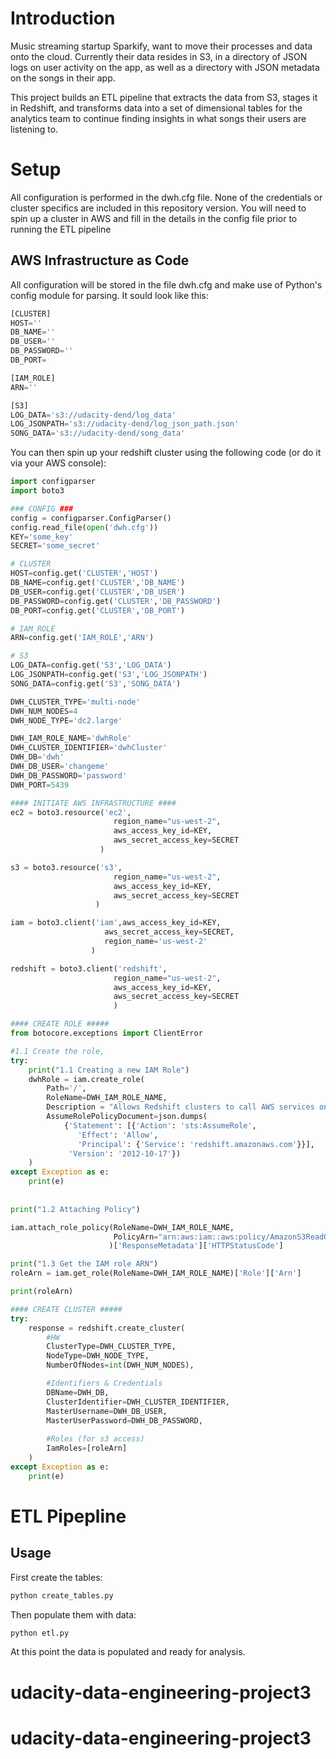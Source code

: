 # Introduction
Music streaming startup Sparkify, want to move their processes and data onto the cloud. Currently their data resides in S3, in a directory of JSON logs on user activity on the app, as well as a directory with JSON metadata on the songs in their app.

This project builds an ETL pipeline that extracts the data from S3, stages it in Redshift, and transforms data into a set of dimensional tables for the analytics team to continue finding insights in what songs their users are listening to.
# Setup
All configuration is performed in the dwh.cfg file. None of the credentials or cluster specifics are included in this repository version. You will need to spin up a cluster in AWS and fill in the details in the config file prior to running the ETL pipeline

## AWS Infrastructure as Code
All configuration will be stored in the file dwh.cfg and make use of Python's config module for parsing. It sould look like this:
```python
[CLUSTER]
HOST=''
DB_NAME=''
DB_USER=''
DB_PASSWORD=''
DB_PORT=

[IAM_ROLE]
ARN=''

[S3]
LOG_DATA='s3://udacity-dend/log_data'
LOG_JSONPATH='s3://udacity-dend/log_json_path.json'
SONG_DATA='s3://udacity-dend/song_data'
```
You can then spin up your redshift cluster using the following code (or do it via your AWS console):
```python
import configparser
import boto3

### CONFIG ###
config = configparser.ConfigParser()
config.read_file(open('dwh.cfg'))
KEY='some_key'
SECRET='some_secret'

# CLUSTER
HOST=config.get('CLUSTER','HOST')
DB_NAME=config.get('CLUSTER','DB_NAME')
DB_USER=config.get('CLUSTER','DB_USER')
DB_PASSWORD=config.get('CLUSTER','DB_PASSWORD')
DB_PORT=config.get('CLUSTER','DB_PORT')

# IAM_ROLE
ARN=config.get('IAM_ROLE','ARN')

# S3
LOG_DATA=config.get('S3','LOG_DATA')
LOG_JSONPATH=config.get('S3','LOG_JSONPATH')
SONG_DATA=config.get('S3','SONG_DATA')

DWH_CLUSTER_TYPE='multi-node'
DWH_NUM_NODES=4
DWH_NODE_TYPE='dc2.large'

DWH_IAM_ROLE_NAME='dwhRole'
DWH_CLUSTER_IDENTIFIER='dwhCluster'
DWH_DB='dwh'
DWH_DB_USER='changeme'
DWH_DB_PASSWORD='password'
DWH_PORT=5439

#### INITIATE AWS INFRASTRUCTURE ####
ec2 = boto3.resource('ec2',
                       region_name="us-west-2",
                       aws_access_key_id=KEY,
                       aws_secret_access_key=SECRET
                    )

s3 = boto3.resource('s3',
                       region_name="us-west-2",
                       aws_access_key_id=KEY,
                       aws_secret_access_key=SECRET
                   )

iam = boto3.client('iam',aws_access_key_id=KEY,
                     aws_secret_access_key=SECRET,
                     region_name='us-west-2'
                  )

redshift = boto3.client('redshift',
                       region_name="us-west-2",
                       aws_access_key_id=KEY,
                       aws_secret_access_key=SECRET
                       )

#### CREATE ROLE #####
from botocore.exceptions import ClientError

#1.1 Create the role, 
try:
    print("1.1 Creating a new IAM Role") 
    dwhRole = iam.create_role(
        Path='/',
        RoleName=DWH_IAM_ROLE_NAME,
        Description = "Allows Redshift clusters to call AWS services on your behalf.",
        AssumeRolePolicyDocument=json.dumps(
            {'Statement': [{'Action': 'sts:AssumeRole',
               'Effect': 'Allow',
               'Principal': {'Service': 'redshift.amazonaws.com'}}],
             'Version': '2012-10-17'})
    )    
except Exception as e:
    print(e)
    
    
print("1.2 Attaching Policy")

iam.attach_role_policy(RoleName=DWH_IAM_ROLE_NAME,
                       PolicyArn="arn:aws:iam::aws:policy/AmazonS3ReadOnlyAccess"
                      )['ResponseMetadata']['HTTPStatusCode']

print("1.3 Get the IAM role ARN")
roleArn = iam.get_role(RoleName=DWH_IAM_ROLE_NAME)['Role']['Arn']

print(roleArn)

#### CREATE CLUSTER #####
try:
    response = redshift.create_cluster(        
        #HW
        ClusterType=DWH_CLUSTER_TYPE,
        NodeType=DWH_NODE_TYPE,
        NumberOfNodes=int(DWH_NUM_NODES),

        #Identifiers & Credentials
        DBName=DWH_DB,
        ClusterIdentifier=DWH_CLUSTER_IDENTIFIER,
        MasterUsername=DWH_DB_USER,
        MasterUserPassword=DWH_DB_PASSWORD,
        
        #Roles (for s3 access)
        IamRoles=[roleArn]  
    )
except Exception as e:
    print(e)

```
# ETL Pipepline
## Usage
First create the tables:
```bash
python create_tables.py
```
Then populate them with data:
```bash
python etl.py
```
At this point the data is populated and ready for analysis.
# udacity-data-engineering-project3
# udacity-data-engineering-project3

